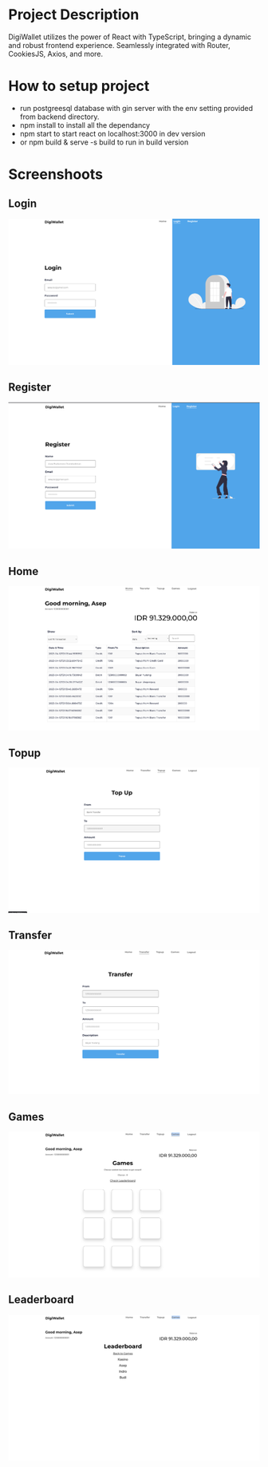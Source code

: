 # Project Description

DigiWallet utilizes the power of React with TypeScript, bringing a dynamic and robust frontend experience. Seamlessly integrated with Router, CookiesJS, Axios, and more.

# How to setup project

- run postgreesql database with gin server with the env setting provided from backend directory.
- npm install to install all the dependancy
- npm start to start react on localhost:3000 in dev version
- or npm build & serve -s build to run in build version

# Screenshoots

## Login

![Login](img/login.png)

## Register

![Register](img/register.png)

## Home

![Home](img/home.png)

## Topup

![Topup](img/topup.png)

## Transfer

![Transfer](img/transfer.png)

## Games

![Games](img/games.png)

## Leaderboard

![Leaderboard](img/leaderboard.png)
